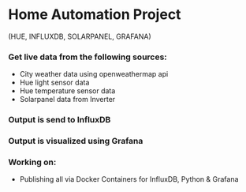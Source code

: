 # Home Automation Project 
(HUE, INFLUXDB, SOLARPANEL, GRAFANA)
### Get live data from the following sources:
* City weather data using openweathermap api
* Hue light sensor data
* Hue temperature sensor data
* Solarpanel data from Inverter

### Output is send to InfluxDB
### Output is visualized using Grafana

### Working on: 
* Publishing all via Docker Containers for InfluxDB, Python & Grafana
